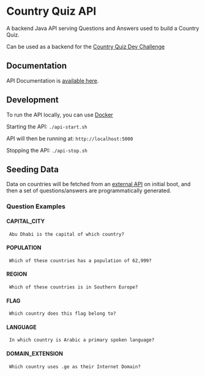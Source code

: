 # Country Quiz API

A backend Java API serving Questions and Answers used to build a Country Quiz.

Can be used as a backend for the [Country Quiz Dev Challenge](https://devchallenges.io/challenges/Bu3G2irnaXmfwQ8sZkw8)

## Documentation

API Documentation is [available here](https://countries-quiz-service-api.herokuapp.com/swagger-ui/index.html).

## Development

To run the API locally, you can use [Docker](https://www.docker.com/)

Starting the API: `./api-start.sh`

API will then be running at: `http://localhost:5000`

Stopping the API: `./api-stop.sh`

## Seeding Data

Data on countries will be fetched from an [external API](https://restcountries.com/v3.1/all) on initial boot, and then
a set of questions/answers are programmatically generated.

### Question Examples

####  CAPITAL_CITY 
     Abu Dhabi is the capital of which country?
####  POPULATION 
     Which of these countries has a population of 62,999?
####  REGION 
     Which of these countries is in Southern Europe?
####  FLAG
     Which country does this flag belong to?
#### LANGUAGE 
     In which country is Arabic a primary spoken language?
#### DOMAIN_EXTENSION 
     Which country uses .ge as their Internet Domain?

